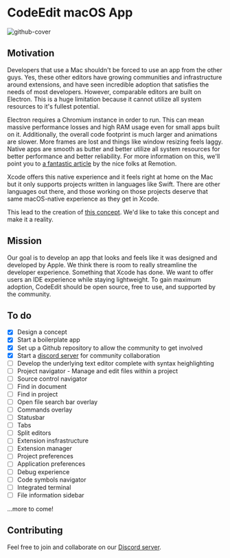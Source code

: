 # CodeEdit macOS App

![github-cover](https://user-images.githubusercontent.com/806104/157921972-022b758f-eb9d-4436-881a-d94c883d5685.png)

## Motivation

Developers that use a Mac shouldn't be forced to use an app from the other guys. Yes, these other editors have growing communities and infrastructure around extensions, and have seen incredible adoption that satisfies the needs of most developers. However, comparable editors are built on Electron. This is a huge limitation because it cannot utilize all system resources to it's fullest potential.

Electron requires a Chromium instance in order to run. This can mean massive performance losses and high RAM usage even for small apps built on it. Additionally, the overall code footprint is much larger and animations are slower. More frames are lost and things like window resizing feels laggy. Native apps are smooth as butter and better utilize all system resources for better performance and better reliability. For more information on this, we'll point you to [a fantastic article](https://www.remotion.com/blog/why-remotion-is-a-native-macos-app-not-electron) by the nice folks at Remotion.

Xcode offers this native experience and it feels right at home on the Mac but it only supports projects written in languages like Swift. There are other languages out there, and those working on those projects deserve that same macOS-native experience as they get in Xcode.

This lead to the creation of [this concept](https://www.figma.com/proto/qj6raZbQsZpGO0NAVi4qsv/CodeEdit-Concept?node-id=1%3A870). We'd like to take this concept and make it a reality. 

## Mission

Our goal is to develop an app that looks and feels like it was designed and developed by Apple. We think there is room to really streamline the developer experience. Something that Xcode has done. We want to offer users an IDE experience while staying lightweight. To gain maximum adoption, CodeEdit should be open source, free to use, and supported by the community. 

## To do

- [x] Design a concept
- [x] Start a boilerplate app
- [x] Set up a Github repository to allow the community to get involved
- [x] Start a [discord server](https://discord.gg/ANUVc6TF) for community collaboration
- [ ] Develop the underlying text editor complete with syntax heighlighting
- [ ] Project navigator - Manage and edit files within a project
- [ ] Source control navigator
- [ ] Find in document
- [ ] Find in project
- [ ] Open file search bar overlay
- [ ] Commands overlay
- [ ] Statusbar
- [ ] Tabs
- [ ] Split editors
- [ ] Extension insfrastructure
- [ ] Extension manager
- [ ] Project preferences
- [ ] Application preferences
- [ ] Debug experience
- [ ] Code symbols navigator
- [ ] Integrated terminal
- [ ] File information sidebar

...more to come!

## Contributing

Feel free to join and collaborate on our [Discord server](https://discord.gg/ANUVc6TF).
